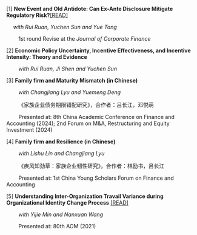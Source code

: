 [1] **New Event and Old Antidote: Can Ex-Ante Disclosure Mitigate Regulatory Risk?**[[READ]](https://papers.ssrn.com/sol3/papers.cfm?abstract_id=4665267)

&emsp; *with Rui Ruan, Yuchen Sun and Yue Tang*

&emsp;&emsp; 1st round Revise at the *Journal of Corporate Finance*

[2] **Economic Policy Uncertainty, Incentive Effectiveness, and Incentive Intensity: Theory and Evidence**

&emsp;&emsp; *with Rui Ruan, Ji Shen and Yuchen Sun*

[3] **Family firm and Maturity Mismatch (in Chinese)**

&emsp;&emsp; *with Changjiang Lyu and Yuemeng Deng*

&emsp;&emsp; 《家族企业债务期限错配研究》，合作者：吕长江，邓悦萌

&emsp;&emsp; Presented at: 8th China Academic Conference on Finance and Accounting (2024); 2nd Forum on M&A, Restructuring and Equity Investment (2024)

[4] **Family firm and Resilience (in Chinese)**

&emsp;&emsp; *with Lishu Lin and Changjiang Lyu*

&emsp;&emsp; 《疾风知劲草：家族企业韧性研究》，合作者：林励书，吕长江

&emsp;&emsp; Presented at: 1st China Young Scholars Forum on Finance and Accounting

[5] **Understanding Inter-Organization Travail Variance during Organizational Identity Change Process** [[READ]](https://journals.aom.org/doi/10.5465/AMBPP.2020.19889abstract)

&emsp;&emsp; *with Yijie Min and Nanxuan Wang*

&emsp;&emsp; Presented at: 80th AOM (2021)